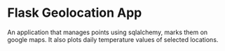 # Flask Geolocation App

An application that manages points using sqlalchemy, marks them on google maps. It also plots daily temperature values of selected locations. 